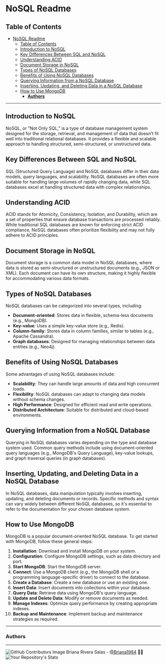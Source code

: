 # NoSQL Readme

## Table of Contents
- [NoSQL Readme](#nosql-readme)
  - [Table of Contents](#table-of-contents)
  - [Introduction to NoSQL](#introduction-to-nosql)
  - [Key Differences Between SQL and NoSQL](#key-differences-between-sql-and-nosql)
  - [Understanding ACID](#understanding-acid)
  - [Document Storage in NoSQL](#document-storage-in-nosql)
  - [Types of NoSQL Databases](#types-of-nosql-databases)
  - [Benefits of Using NoSQL Databases](#benefits-of-using-nosql-databases)
  - [Querying Information from a NoSQL Database](#querying-information-from-a-nosql-database)
  - [Inserting, Updating, and Deleting Data in a NoSQL Database](#inserting-updating-and-deleting-data-in-a-nosql-database)
  - [How to Use MongoDB](#how-to-use-mongodb)
    - [**Authors**](#authors)

---

## Introduction to NoSQL
NoSQL, or "Not Only SQL," is a type of database management system designed for the storage, retrieval, and management of data that doesn't fit well into traditional relational databases. It provides a flexible and scalable approach to handling structured, semi-structured, or unstructured data.

## Key Differences Between SQL and NoSQL
SQL (Structured Query Language) and NoSQL databases differ in their data models, query languages, and scalability. NoSQL databases are often more suitable for handling large volumes of rapidly changing data, while SQL databases excel at handling structured data with complex relationships.

## Understanding ACID
ACID stands for Atomicity, Consistency, Isolation, and Durability, which are a set of properties that ensure database transactions are processed reliably. While traditional SQL databases are known for enforcing strict ACID compliance, NoSQL databases often prioritize flexibility and may not fully adhere to ACID principles.

## Document Storage in NoSQL
Document storage is a common data model in NoSQL databases, where data is stored as semi-structured or unstructured documents (e.g., JSON or XML). Each document can have its own structure, making it highly flexible for accommodating various data formats.

## Types of NoSQL Databases
NoSQL databases can be categorized into several types, including:
- **Document-oriented**: Stores data in flexible, schema-less documents (e.g., MongoDB).
- **Key-value**: Uses a simple key-value store (e.g., Redis).
- **Column-family**: Stores data in column families, similar to tables (e.g., Apache Cassandra).
- **Graph databases**: Designed for managing relationships between data entities (e.g., Neo4j).

## Benefits of Using NoSQL Databases
Some advantages of using NoSQL databases include:
- **Scalability**: They can handle large amounts of data and high concurrent loads.
- **Flexibility**: NoSQL databases can adapt to changing data models without schema changes.
- **High Performance**: Designed for efficient read and write operations.
- **Distributed Architecture**: Suitable for distributed and cloud-based environments.

## Querying Information from a NoSQL Database
Querying in NoSQL databases varies depending on the type and database system used. Common query methods include using document-oriented query languages (e.g., MongoDB's Query Language), key-value lookups, and graph traversal queries (in graph databases).

## Inserting, Updating, and Deleting Data in a NoSQL Database
In NoSQL databases, data manipulation typically involves inserting, updating, and deleting documents or records. Specific methods and syntax can vary widely between different NoSQL databases, so it's essential to refer to the documentation for your chosen database system.

## How to Use MongoDB
MongoDB is a popular document-oriented NoSQL database. To get started with MongoDB, follow these general steps:
1. **Installation**: Download and install MongoDB on your system.
2. **Configuration**: Configure MongoDB settings, such as data directory and port.
3. **Start MongoDB**: Start the MongoDB server.
4. **Connect**: Use a MongoDB client (e.g., the MongoDB shell or a programming language-specific driver) to connect to the database.
5. **Create a Database**: Create a new database or use an existing one.
6. **Insert Data**: Insert documents into collections within your database.
7. **Query Data**: Retrieve data using MongoDB's query language.
8. **Update and Delete Data**: Modify or remove documents as needed.
9. **Manage Indexes**: Optimize query performance by creating appropriate indexes.
10. **Backup and Maintenance**: Implement backup and maintenance strategies as required.

---

### **Authors**
--- 

![GitHub Contributors Image](https://contrib.rocks/image?repo=Briana1984holbertonschool-higher_level_programming) Briana Rivera Salas - <a href="https://github.com/Briana1984" target="_blank"> @Briana1984</a> :genie_woman:![Your Repository's Stats](https://github-readme-stats.vercel.app/api?username=Briana1984&show_icons=true)
